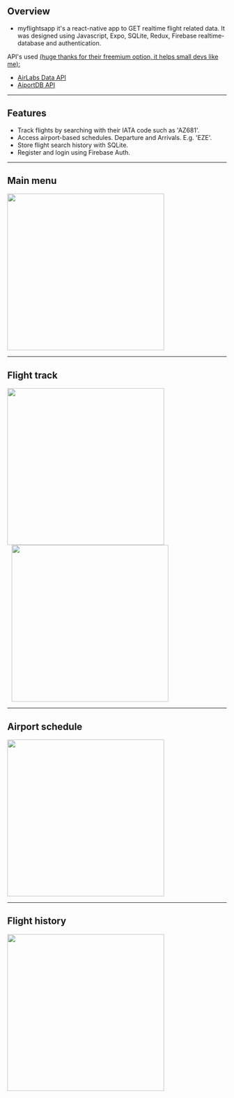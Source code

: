 ## Overview
* myflightsapp it's a react-native app to GET realtime flight related data. It was designed using Javascript, Expo, SQLite, Redux, Firebase realtime-database and authentication.

API's used <u>(huge thanks for their freemium option, it helps small devs like me):</u>
* [AirLabs Data API](https://airlabs.co/)
* [AiportDB API](https://airportdb.io/)
---

## Features
* Track flights by searching with their IATA code such as 'AZ681'.
* Access airport-based schedules. Departure and Arrivals. E.g. 'EZE'.
* Store flight search history with SQLite.
* Register and login using Firebase Auth.
---

## Main menu
<img src="https://github.com/patorosso/myflightsapp/blob/main/assets/home.png?raw=true" width="360">

---

## Flight track

<p float="left">
  <img src="https://github.com/patorosso/myflightsapp/blob/main/assets/flight_search_screen.png?raw=true" style="margin-right: 10px" width="360" />
  <img src="https://github.com/patorosso/myflightsapp/blob/main/assets/flight_map.png?raw=true" style="margin-left: 10px" width="360" />
</p>

---

## Airport schedule
<img src="https://github.com/patorosso/myflightsapp/blob/main/assets/schedule.png?raw=true" width="360">

---

## Flight history
<img src="https://github.com/patorosso/myflightsapp/blob/main/assets/history.png?raw=true" width="360">




